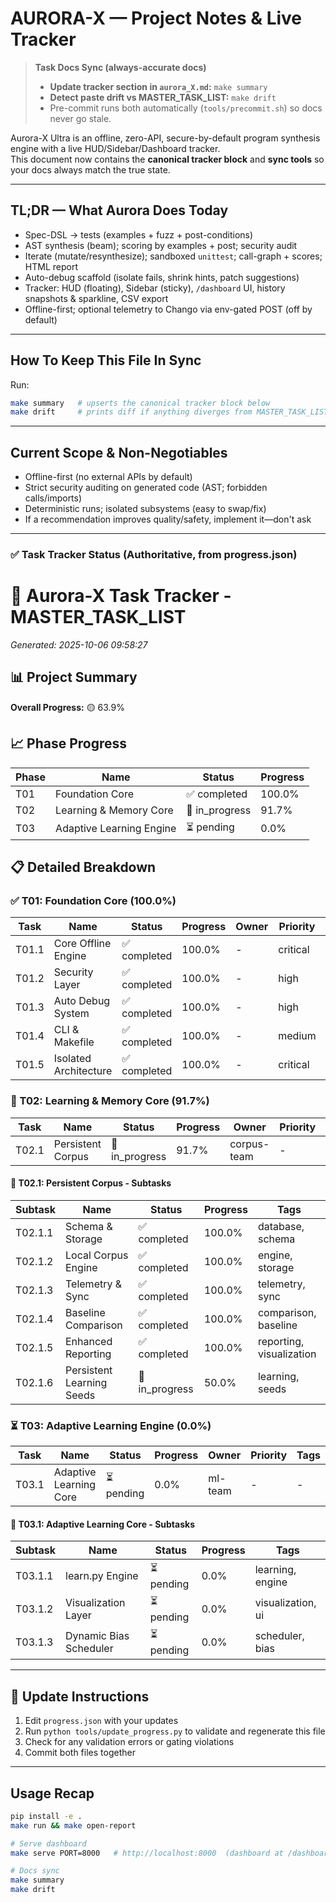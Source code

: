 # AURORA-X — Project Notes & Live Tracker

> **Task Docs Sync (always-accurate docs)**
>
> - **Update tracker section in `aurora_X.md`:** `make summary`  
> - **Detect paste drift vs MASTER_TASK_LIST:** `make drift`  
> - Pre-commit runs both automatically (`tools/precommit.sh`) so docs never go stale.

Aurora-X Ultra is an offline, zero-API, secure-by-default program synthesis engine with a live HUD/Sidebar/Dashboard tracker.  
This document now contains the **canonical tracker block** and **sync tools** so your docs always match the true state.

---

## TL;DR — What Aurora Does Today
- Spec-DSL → tests (examples + fuzz + post-conditions)  
- AST synthesis (beam); scoring by examples + post; security audit  
- Iterate (mutate/resynthesize); sandboxed `unittest`; call-graph + scores; HTML report  
- Auto-debug scaffold (isolate fails, shrink hints, patch suggestions)  
- Tracker: HUD (floating), Sidebar (sticky), `/dashboard` UI, history snapshots & sparkline, CSV export  
- Offline-first; optional telemetry to Chango via env-gated POST (off by default)

---

## How To Keep This File In Sync
Run:
```bash
make summary   # upserts the canonical tracker block below
make drift     # prints diff if anything diverges from MASTER_TASK_LIST.md
```

---

## Current Scope & Non-Negotiables
- Offline-first (no external APIs by default)  
- Strict security auditing on generated code (AST; forbidden calls/imports)  
- Deterministic runs; isolated subsystems (easy to swap/fix)  
- If a recommendation improves quality/safety, implement it—don't ask

---

<!-- AURORA_TRACKER_BEGIN -->
### ✅ Task Tracker Status (Authoritative, from progress.json)

# 🎯 Aurora-X Task Tracker - MASTER_TASK_LIST

*Generated: 2025-10-06 09:58:27*

## 📊 Project Summary

**Overall Progress:** 🟡 63.9%

## 📈 Phase Progress

| Phase | Name | Status | Progress |
|-------|------|--------|----------|
| T01 | Foundation Core | ✅ completed | 100.0% |
| T02 | Learning & Memory Core | 🚀 in_progress | 91.7% |
| T03 | Adaptive Learning Engine | ⏳ pending | 0.0% |

## 📋 Detailed Breakdown

### ✅ T01: Foundation Core (100.0%)

| Task | Name | Status | Progress | Owner | Priority | Tags |
|------|------|--------|----------|-------|----------|------|
| T01.1 | Core Offline Engine | ✅ completed | 100.0% | - | critical | engine, core |
| T01.2 | Security Layer | ✅ completed | 100.0% | - | high | security |
| T01.3 | Auto Debug System | ✅ completed | 100.0% | - | high | debug, automation |
| T01.4 | CLI & Makefile | ✅ completed | 100.0% | - | medium | cli, build |
| T01.5 | Isolated Architecture | ✅ completed | 100.0% | - | critical | architecture |

### 🚀 T02: Learning & Memory Core (91.7%)

| Task | Name | Status | Progress | Owner | Priority | Tags |
|------|------|--------|----------|-------|----------|------|
| T02.1 | Persistent Corpus | 🚀 in_progress | 91.7% | corpus-team | - | - |

#### 📁 T02.1: Persistent Corpus - Subtasks

| Subtask | Name | Status | Progress | Tags |
|---------|------|--------|----------|------|
| T02.1.1 | Schema & Storage | ✅ completed | 100.0% | database, schema |
| T02.1.2 | Local Corpus Engine | ✅ completed | 100.0% | engine, storage |
| T02.1.3 | Telemetry & Sync | ✅ completed | 100.0% | telemetry, sync |
| T02.1.4 | Baseline Comparison | ✅ completed | 100.0% | comparison, baseline |
| T02.1.5 | Enhanced Reporting | ✅ completed | 100.0% | reporting, visualization |
| T02.1.6 | Persistent Learning Seeds | 🚀 in_progress | 50.0% | learning, seeds |

### ⏳ T03: Adaptive Learning Engine (0.0%)

| Task | Name | Status | Progress | Owner | Priority | Tags |
|------|------|--------|----------|-------|----------|------|
| T03.1 | Adaptive Learning Core | ⏳ pending | 0.0% | ml-team | - | - |

#### 📁 T03.1: Adaptive Learning Core - Subtasks

| Subtask | Name | Status | Progress | Tags |
|---------|------|--------|----------|------|
| T03.1.1 | learn.py Engine | ⏳ pending | 0.0% | learning, engine |
| T03.1.2 | Visualization Layer | ⏳ pending | 0.0% | visualization, ui |
| T03.1.3 | Dynamic Bias Scheduler | ⏳ pending | 0.0% | scheduler, bias |

---

## 🔄 Update Instructions

1. Edit `progress.json` with your updates
2. Run `python tools/update_progress.py` to validate and regenerate this file
3. Check for any validation errors or gating violations
4. Commit both files together

<!-- AURORA_TRACKER_END -->

---

## Usage Recap
```bash
pip install -e .
make run && make open-report

# Serve dashboard
make serve PORT=8000   # http://localhost:8000  (dashboard at /dashboard)

# Docs sync
make summary
make drift
```